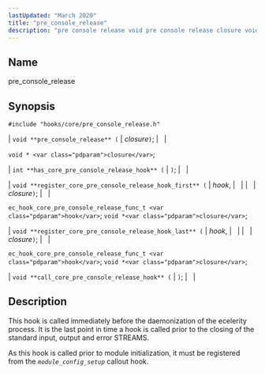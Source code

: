 ```yaml
---
lastUpdated: "March 2020"
title: "pre_console_release"
description: "pre console release void pre console release closure void closure int has core pre console release hook void register core pre console release hook first hook closure ec hook core pre console release func t hook void closure void register core pre console release hook last hook closure ec hook..."
---
```


<a name="hooks.core.pre_console_release"></a> 
## Name

pre_console_release

## Synopsis

`#include "hooks/core/pre_console_release.h"`

| `void **pre_console_release** (` | <var class="pdparam">closure</var>`)`; |   |

`void * <var class="pdparam">closure</var>`;

| `int **has_core_pre_console_release_hook** (` | `)`; |   |

| `void **register_core_pre_console_release_hook_first** (` | <var class="pdparam">hook</var>, |   |
|   | <var class="pdparam">closure</var>`)`; |   |

`ec_hook_core_pre_console_release_func_t <var class="pdparam">hook</var>`;
`void *<var class="pdparam">closure</var>`;

| `void **register_core_pre_console_release_hook_last** (` | <var class="pdparam">hook</var>, |   |
|   | <var class="pdparam">closure</var>`)`; |   |

`ec_hook_core_pre_console_release_func_t <var class="pdparam">hook</var>`;
`void *<var class="pdparam">closure</var>`;

| `void **call_core_pre_console_release_hook** (` | `)`; |   |

<a name="idp32618176"></a> 
## Description

This hook is called immediately before the daemonization of the ecelerity process. It is the last point in time a hook is called prior to the closing of the standard input, output and error STREAMS.

As this hook is called prior to module initialization, it must be registered from the *`module_config_setup`* callout hook.